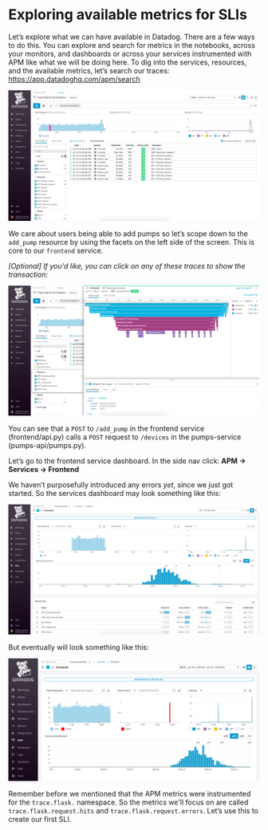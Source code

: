 # Exploring available metrics for SLIs 

Let’s explore what we can have available in Datadog. There are a few ways to do this. You can explore and search for metrics in the notebooks, across your monitors, and dashboards or across your services instrumented with APM like what we will be doing here. To dig into the services, resources, and the available metrics, let’s search our traces: https://app.datadoghq.com/apm/search 

![Trace Search](../assets/trace-search.png)


We care about users being able to add pumps so let’s scope down to the `add_pump` resource by using the facets on the left side of the screen. This is core to our `frontend` service. 

*[Optional] If you'd like, you can click on any of these traces to show the transaction:*

![Trace View](../assets/trace-view.png)



You can see that a `POST` to 
`/add_pump` in the frontend service (frontend/api.py) calls a `POST` request to `/devices` in the pumps-service (pumps-api/pumps.py).


Let’s go to the frontend service dashboard. In the side nav click: **APM -> Services -> Frontend**

We haven’t purposefully introduced any errors *yet*, since we just got started. So the services dashboard may look something like this: 

![Frontend Dash](../assets/frontend-dash.png)

But eventually will look something like this: 

![Frontend Errors](../assets/frontend-errors.png)

Remember before we mentioned that the APM metrics were instrumented for the `trace.flask.` namespace. So the metrics we'll focus on are called `trace.flask.request.hits` and `trace.flask.request.errors`. Let’s use this to create our first SLI. 
